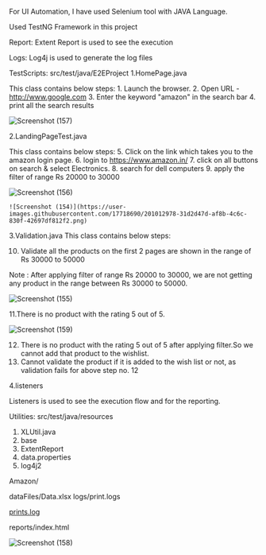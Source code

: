 For UI Automation, I have used Selenium tool with JAVA Language.

Used TestNG Framework in this project

Report:
Extent Report is used to see the execution

Logs:
Log4j is used to generate the log files

TestScripts:
src/test/java/E2EProject
1.HomePage.java 

  This class contains below steps:
    1. Launch the browser.
    2. Open URL - http://www.google.com
    3. Enter the keyword "amazon" in the search bar
    4. print all the search results 
    
    
    
    

![Screenshot (157)](https://user-images.githubusercontent.com/17718690/201033437-630c1735-6fd6-4683-a165-0cd7b6b05efc.png)

2.LandingPageTest.java

  This class contains below steps:
    5. Click on the link which takes you to the amazon login page.
    6. login to https://www.amazon.in/
    7. click on all buttons on search & select Electronics.
    8. search for dell computers
    9. apply the filter of range Rs 20000 to 30000
    
    
    
    
   ![Screenshot (156)](https://user-images.githubusercontent.com/17718690/201033474-bf72fc5c-e4fa-4a12-a025-5139a41a996d.png)


    ![Screenshot (154)](https://user-images.githubusercontent.com/17718690/201012978-31d2d47d-af8b-4c6c-830f-42697df812f2.png)
    
    
3.Validation.java
  This class contains below steps:
  
  10. Validate all the products on the first 2 pages are shown in the range of Rs 30000 to 50000
  
  Note : After applying filter of range Rs 20000 to 30000, we are not getting any product in the range between Rs 30000 to 50000.
  
  
  ![Screenshot (155)](https://user-images.githubusercontent.com/17718690/201033822-a09ce5b7-9adc-4a52-9fda-c591073655d7.png)
  
  11.There is no product with the rating 5 out of 5.
  
  
  
  
  ![Screenshot (159)](https://user-images.githubusercontent.com/17718690/201084841-b79183b8-ca72-4c67-9de6-2d1448eb1353.png)

  
  
  12. There is no product with the rating 5 out of 5 after applying filter.So we cannot add that product to the wishlist.
  13. Cannot validate the product if it is added to the wish list or not, as validation fails for above step no. 12

  

4.listeners

  Listeners is used to see the execution flow and for the reporting.
  
  
  Utilities:
  src/test/java/resources
  1. XLUtil.java 
  2. base
  3. ExtentReport
  4. data.properties 
  5. log4j2
  
  Amazon/
  
  dataFiles/Data.xlsx
  logs/print.logs
  
  
  
[prints.log](https://github.com/saii15/Amazon-Automation/files/9978626/prints.log)

  reports/index.html
  
  ![Screenshot (158)](https://user-images.githubusercontent.com/17718690/201034221-e7dd6ab2-642d-40ed-b4b0-0eaadcd8f1ea.png)

  
  
